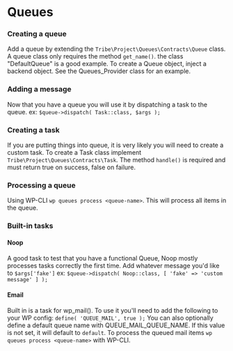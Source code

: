 # Queues

### Creating a queue
Add a queue by extending the `Tribe\Project\Queues\Contracts\Queue` class.
A queue class only requires the method `get_name()`. the class "DefaultQueue" is a good example. 
To create a Queue object, inject a backend object. See the Queues_Provider class for an example.

### Adding a message
Now that you have a queue you will use it by dispatching a task to the queue. 
ex:
`$queue->dispatch( Task::class, $args );` 

### Creating a task
If you are putting things into queue, it is very likely you will need to create a custom task.
To create a Task class implement `Tribe\Project\Queues\Contracts\Task`.
The method `handle()` is required and must return true on success, false on failure.

### Processing a queue
Using WP-CLI `wp queues process <queue-name>`. This will process all items in the queue.

### Built-in tasks
#### Noop
A good task to test that you have a functional Queue, Noop mostly processes tasks correctly the first time.
Add whatever message you'd like to `$args['fake']`
ex: `$queue->dispatch( Noop::class, [ 'fake' => 'custom message' ] );`

#### Email
Built in is a task for wp_mail(). To use it you'll need to add the following to your WP config:
`define( 'QUEUE_MAIL', true );`
You can also optionally define a default queue name with QUEUE_MAIL_QUEUE_NAME. If this value is not set, it will default to `default`.
To process the queued mail items `wp queues process <queue-name>` with WP-CLI.